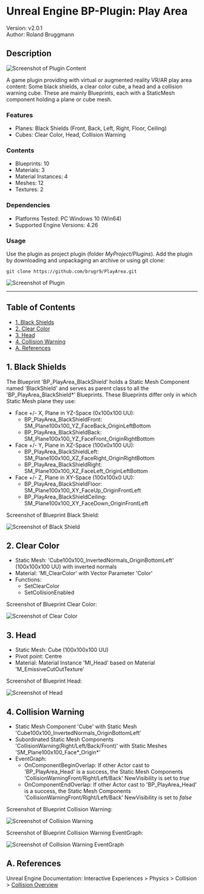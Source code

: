# Unreal Engine BP-Plugin: Play Area

Version: v2.0.1
<br>Author: Roland Bruggmann

## Description

![Screenshot of Plugin Content](Docs/ScreenshotPluginContent.jpg "Screenshot of Plugin Content")

A game plugin providing with virtual or augmented reality VR/AR play area content: Some black shields, a clear color cube, a head and a collision warning cube. These are mainly Blueprints, each with a StaticMesh component holding a plane or cube mesh.

### Features

* Planes: Black Shields (Front, Back, Left, Right, Floor, Ceiling)
* Cubes: Clear Color, Head, Collision Warning

### Contents

* Blueprints: 10
* Materials: 3
* Material Instances: 4
* Meshes: 12
* Textures: 2

### Dependencies

* Platforms Tested: PC Windows 10 (Win64)
* Supported Engine Versions: 4.26

### Usage

Use the plugin as project plugin (folder *MyProject/Plugins*). Add the plugin by downloading and unpackaging an archive or using git clone:

```shell
git clone https://github.com/brugr9/PlayArea.git
```

![Screenshot of Plugin](Docs/ScreenshotPlugin.jpg "Screenshot of Plugin")

---

## Table of Contents

<!-- Start Document Outline -->

* [1. Black Shields](#1-black-shields)
* [2. Clear Color](#2-clear-color)
* [3. Head](#3-head)
* [4. Collision Warning](#4-collision-warning)
* [A. References](#a-references)

<!-- End Document Outline -->

## 1. Black Shields

The Blueprint 'BP_PlayArea_BlackShield' holds a Static Mesh Component named 'BlackShield' and serves as parent class to all the 'BP_PlayArea_BlackShield*' Blueprints. These Blueprints differ only in which Static Mesh plane they use:

* Face +/- X, Plane in YZ-Space (0x100x100 UU):
  * BP_PlayArea_BlackShieldFront: SM_Plane100x100_YZ_FaceBack_OriginLeftBottom
  * BP_PlayArea_BlackShieldBack: SM_Plane100x100_YZ_FaceFront_OriginRightBottom
* Face +/- Y, Plane in XZ-Space (100x0x100 UU):
  * BP_PlayArea_BlackShieldLeft: SM_Plane100x100_XZ_FaceRight_OriginRightBottom
  * BP_PlayArea_BlackShieldRight: SM_Plane100x100_XZ_FaceLeft_OriginLeftBottom
* Face +/- Z, Plane in XY-Space (100x100x0 UU):
  * BP_PlayArea_BlackShieldFloor: SM_Plane100x100_XY_FaceUp_OriginFrontLeft
  * BP_PlayArea_BlackShieldCeiling: SM_Plane100x100_XY_FaceDown_OriginFrontLeft

Screenshot of Blueprint Black Shield:

![Screenshot of Black Shield](Docs/ScreenshotBlackShield.jpg "Screenshot of Black Shield")

## 2. Clear Color

* Static Mesh: 'Cube100x100_InvertedNormals_OriginBottomLeft' (100x100x100 UU) with inverted normals
* Material: 'MI_ClearColor' with Vector Parameter 'Color'
* Functions:
  * SetClearColor
  * SetCollisionEnabled

Screenshot of Blueprint Clear Color:

![Screenshot of Clear Color](Docs/ScreenshotClearColor.jpg "Screenshot of Clear Color")

<div style='page-break-after: always'></div>

## 3. Head

* Static Mesh: Cube (100x100x100 UU)
* Pivot point: Centre
* Material: Material Instance 'MI_Head' based on Material 'M_EmissiveCutOutTexture'

Screenshot of Blueprint Head:

![Screenshot of Head](Docs/ScreenshotHead.jpg "Screenshot of Head")

<div style='page-break-after: always'></div>

## 4. Collision Warning

* Static Mesh Component 'Cube' with Static Mesh 'Cube100x100_InvertedNormals_OriginBottomLeft'
* Subordinated Static Mesh Components 'CollisionWarning(Right/Left/Back/Front)' with Static Meshes 'SM_Plane100x100_Face\*_Origin\*'
* EventGraph:
  * OnComponentBeginOverlap: If other Actor cast to 'BP_PlayArea_Head' is a success, the Static Mesh Components 'CollisionWarningFront/Right/Left/Back' NewVisibility is set to *true*
  * OnComponentEndOverlap: If other Actor cast to 'BP_PlayArea_Head' is a success, the Static Mesh Components 'CollisionWarningFront/Right/Left/Back' NewVisibility is set to *false*

Screenshot of Blueprint Collision Warning:

![Screenshot of Collision Warning](Docs/ScreenshotCollisionWarning.jpg "Screenshot of Collision Warning")

Screenshot of Blueprint Collision Warning EventGraph:

![Screenshot of Collision Warning EventGraph](Docs/ScreenshotCollisionWarningEventGraph.jpg "Screenshot of Collision Warning EventGraph")

## A. References

Unreal Engine Documentation: Interactive Experiences > Physics > Collision > [Collision Overview](https://docs.unrealengine.com/en-US/InteractiveExperiences/Physics/Collision/Overview/index.html)
